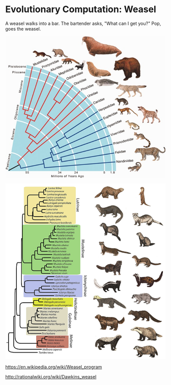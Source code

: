 # Evolutionary Computation: Weasel

A weasel walks into a bar.
The bartender asks, "What can I get you?"
Pop, goes the weasel.

![](Carnivora.png)

![](MustelidaePhylogeneticTree.jpg)

https://en.wikipedia.org/wiki/Weasel_program

http://rationalwiki.org/wiki/Dawkins_weasel
